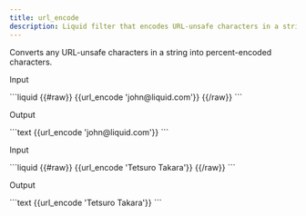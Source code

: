 ```yaml
---
title: url_encode
description: Liquid filter that encodes URL-unsafe characters in a string.
---
```

Converts any URL-unsafe characters in a string into percent-encoded characters.
<p class="code-label">Input</p>
```liquid
{{#raw}}
{{url_encode 'john@liquid.com'}}
{{/raw}}
```
<p class="code-label">Output</p>
```text
{{url_encode 'john@liquid.com'}}
```
<p class="code-label">Input</p>
```liquid
{{#raw}}
{{url_encode 'Tetsuro Takara'}}
{{/raw}}
```
<p class="code-label">Output</p>
```text
{{url_encode 'Tetsuro Takara'}}
```